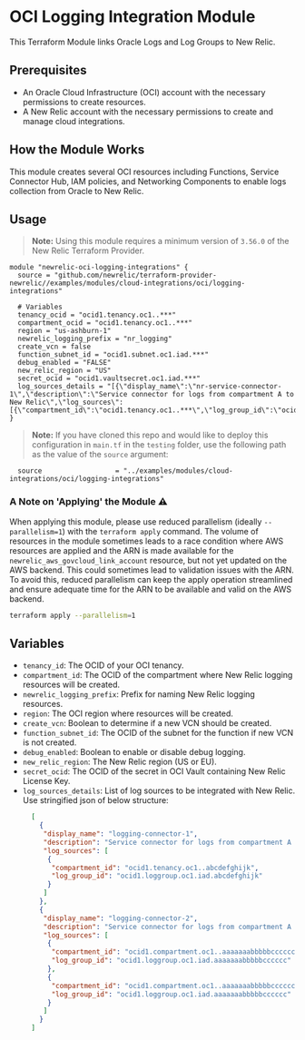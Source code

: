 # OCI Logging Integration Module

This Terraform Module links Oracle Logs and Log Groups to New Relic. 

## Prerequisites

- An Oracle Cloud Infrastructure (OCI) account with the necessary permissions to create resources.
- A New Relic account with the necessary permissions to create and manage cloud integrations.

## How the Module Works

This module creates several OCI resources including Functions, Service Connector Hub, IAM policies, and Networking Components to enable logs collection from Oracle to New Relic.

## Usage

> **Note:** Using this module requires a minimum version of `3.56.0` of the New Relic Terraform Provider.

```hcl
module "newrelic-oci-logging-integrations" {
  source = "github.com/newrelic/terraform-provider-newrelic//examples/modules/cloud-integrations/oci/logging-integrations"

  # Variables
  tenancy_ocid = "ocid1.tenancy.oc1..***"
  compartment_ocid = "ocid1.tenancy.oc1..***"
  region = "us-ashburn-1"
  newrelic_logging_prefix = "nr_logging"
  create_vcn = false
  function_subnet_id = "ocid1.subnet.oc1.iad.***"
  debug_enabled = "FALSE"
  new_relic_region = "US"
  secret_ocid = "ocid1.vaultsecret.oc1.iad.***"
  log_sources_details = "[{\"display_name\":\"nr-service-connector-1\",\"description\":\"Service connector for logs from compartment A to New Relic\",\"log_sources\":[{\"compartment_id\":\"ocid1.tenancy.oc1..***\",\"log_group_id\":\"ocid1.loggroup.oc1.iad.***\"}]}]"
}
```

> **Note:** If you have cloned this repo and would like to deploy this configuration in `main.tf` in the `testing` folder, use the following path as the value of the `source` argument:

```hcl
  source                  = "../examples/modules/cloud-integrations/oci/logging-integrations"
```

### A Note on 'Applying' the Module :warning:

When applying this module, please use reduced parallelism (ideally `--parallelism=1`) with the `terraform apply` command. The volume of resources in the module sometimes leads to a race condition where AWS resources are applied and the ARN is made available for the `newrelic_aws_govcloud_link_account` resource, but not yet updated on the AWS backend. This could sometimes lead to validation issues with the ARN. To avoid this, reduced parallelism can keep the apply operation streamlined and ensure adequate time for the ARN to be available and valid on the AWS backend.

```sh
terraform apply --parallelism=1
```

## Variables
- `tenancy_id`: The OCID of your OCI tenancy.
- `compartment_id`: The OCID of the compartment where New Relic logging resources will be created.
- `newrelic_logging_prefix`: Prefix for naming New Relic logging resources.
- `region`: The OCI region where resources will be created.
- `create_vcn`: Boolean to determine if a new VCN should be created.
- `function_subnet_id`: The OCID of the subnet for the function if new VCN is not created.
- `debug_enabled`: Boolean to enable or disable debug logging.
- `new_relic_region`: The New Relic region (US or EU).
- `secret_ocid`: The OCID of the secret in OCI Vault containing New Relic License Key.
- `log_sources_details`: List of log sources to be integrated with New Relic. Use stringified json of below structure:
   ```json
     [
       {
        "display_name": "logging-connector-1",
        "description": "Service connector for logs from compartment A to New Relic",
        "log_sources": [
         {
          "compartment_id": "ocid1.tenancy.oc1..abcdefghijk",
          "log_group_id": "ocid1.loggroup.oc1.iad.abcdefghijk"
         }
        ]
       },
       {
        "display_name": "logging-connector-2",
        "description": "Service connector for logs from compartment A to New Relic",
        "log_sources": [
         {
          "compartment_id": "ocid1.compartment.oc1..aaaaaaabbbbbcccccc",
          "log_group_id": "ocid1.loggroup.oc1.iad.aaaaaaabbbbbcccccc"
         },
         {
          "compartment_id": "ocid1.compartment.oc1..aaaaaaabbbbbcccccc",
          "log_group_id": "ocid1.loggroup.oc1.iad.aaaaaaabbbbbcccccc"
         }
        ]
       }
     ]

   ```
